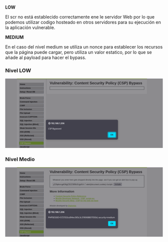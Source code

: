 **LOW**

El scr no está establecido correctamente ene le servidor Web por lo que podemos utilizar codigo hosteado en otros servidores para su ejecución en la aplicación vulnerable.

**MEDIUM**

En el caso del nivel medium se utiliza un nonce para establecer los recursos que la página puede cargar, pero utiliza un valor estatico, por lo que se añade al payload para hacer el bypass.

### Nivel LOW

![img](images/LOW.png)

### Nivel Medio

![img](images/MEDIUM.png)

